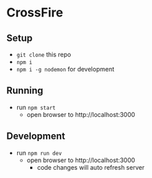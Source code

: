 # CrossFire

## Setup

* `git clone` this repo
* `npm i`
* `npm i -g nodemon` for development

## Running

* run `npm start`
  * open browser to http://localhost:3000

## Development

* run `npm run dev`
  * open browser to http://localhost:3000
    * code changes will auto refresh server


